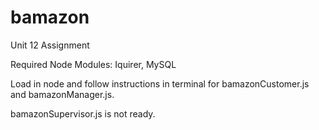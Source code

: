 # bamazon
Unit 12 Assignment

Required Node Modules: Iquirer, MySQL

Load in node and follow instructions in terminal for bamazonCustomer.js and bamazonManager.js.

bamazonSupervisor.js is not ready.